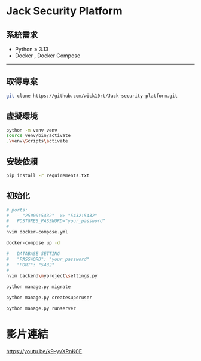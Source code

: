 # Jack Security Platform

## 系統需求

- Python ≥ 3.13
- Docker , Docker Compose

---

## 取得專案

```bash
git clone https://github.com/wick10rt/Jack-security-platform.git
```

## 虛擬環境

```bash
python -m venv venv
source venv/bin/activate
.\venv\Scripts\activate
```

## 安裝依賴

```bash
pip install -r requirements.txt
```

## 初始化

```bash
# ports:
#   - "25000:5432"  >> "5432:5432"
#   POSTGRES_PASSWORD="your_password"
#
nvim docker-compose.yml

docker-compose up -d

#   DATABASE SETTING
#   "PASSWORD": "your_password"
#   "PORT": "5432"
#
nvim backend\myproject\settings.py

python manage.py migrate

python manage.py createsuperuser

python manage.py runserver
```


# 影片連結

https://youtu.be/k9-yvXRnK0E
